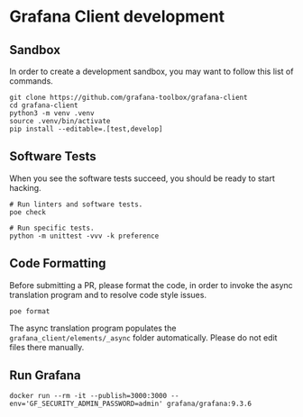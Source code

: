 # Grafana Client development

## Sandbox
In order to create a development sandbox, you may want to follow this list of
commands.
```shell
git clone https://github.com/grafana-toolbox/grafana-client
cd grafana-client
python3 -m venv .venv
source .venv/bin/activate
pip install --editable=.[test,develop]
```

## Software Tests
When you see the software tests succeed, you should be ready to start
hacking.
```shell
# Run linters and software tests.
poe check

# Run specific tests.
python -m unittest -vvv -k preference
```

## Code Formatting
Before submitting a PR, please format the code, in order to invoke the async
translation program and to resolve code style issues.
```shell
poe format
```

The async translation program populates the `grafana_client/elements/_async`
folder automatically. Please do not edit files there manually.

## Run Grafana
```
docker run --rm -it --publish=3000:3000 --env='GF_SECURITY_ADMIN_PASSWORD=admin' grafana/grafana:9.3.6
```
